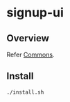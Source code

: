 # signup-ui

## Overview
Refer [Commons](https://docs.mosip.io/1.2.0/modules/commons).

## Install 
```
./install.sh
```


